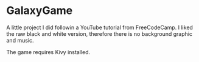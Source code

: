 # GalaxyGame
A little project I did followin a YouTube tutorial from FreeCodeCamp. I liked the raw black and white version, therefore there is no background graphic and music.

The game requires Kivy installed.
